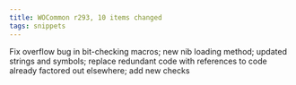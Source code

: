 ```yaml
---
title: WOCommon r293, 10 items changed
tags: snippets
---
```


Fix overflow bug in bit-checking macros; new nib loading method; updated strings and symbols; replace redundant code with references to code already factored out elsewhere; add new checks
